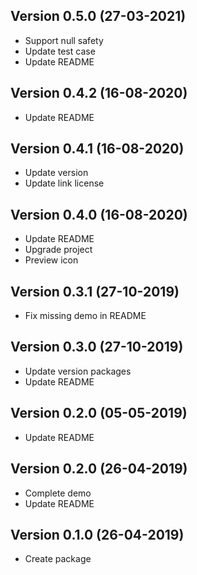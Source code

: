 ## Version 0.5.0 (27-03-2021)

- Support null safety
- Update test case
- Update README

## Version 0.4.2 (16-08-2020)

- Update README

## Version 0.4.1 (16-08-2020)

- Update version
- Update link license

## Version 0.4.0 (16-08-2020)

- Update README
- Upgrade project
- Preview icon

## Version 0.3.1 (27-10-2019)

- Fix missing demo in README

## Version 0.3.0 (27-10-2019)

- Update version packages
- Update README

## Version 0.2.0 (05-05-2019)

- Update README

## Version 0.2.0 (26-04-2019)

- Complete demo
- Update README

## Version 0.1.0 (26-04-2019)

- Create package

